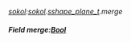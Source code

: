 _[sokol](../../modules/sokol/sokol-module.md):[sokol](../../modules/sokol/sokol-module.md).[sshape\_plane\_t](../../modules/sokol/sokol-sshape_plane_t.md).merge_
##### Field merge:[Bool](../../modules/wonkey/wonkey-types-bool.md)
